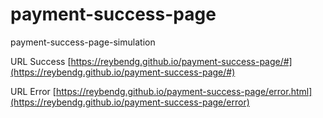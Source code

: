 # payment-success-page
payment-success-page-simulation

URL Success
[https://reybendg.github.io/payment-success-page/#](https://reybendg.github.io/payment-success-page/#)

URL Error
[https://reybendg.github.io/payment-success-page/error.html](https://reybendg.github.io/payment-success-page/error)
